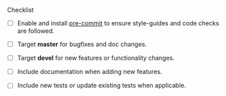 <!--
Thanks for submitting a PR, your contribution is really appreciated!
Below are a few things we ask you kindly to self-check before getting a review. Remove checks that are not relevant.
-->

Checklist

- [ ] Enable and install [pre-commit](https://pre-commit.com/) to ensure style-guides and code checks are followed.
- [ ] Target **master** for bugfixes and doc changes.
- [ ] Target **devel** for new features or functionality changes.
- [ ] Include documentation when adding new features.
- [ ] Include new tests or update existing tests when applicable.


<!--
Please note any issues this fixes using [closing keywords]( https://help.github.com/articles/closing-issues-using-keywords/ ):
-->

<!--
Please add any other relevant info below:
-->
